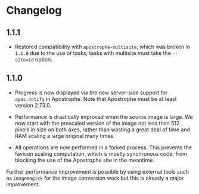# Changelog

## 1.1.1

* Restored compatibility with `apostrophe-multisite`, which was broken in `1.1.0` due to the use of tasks; tasks with multisite must take the `--site=id` option.

## 1.1.0

* Progress is now displayed via the new server-side support for `apos.notify` in Apostrophe. Note that Apostrophe must be at least version 2.73.0.

* Performance is drastically improved when the source image is large. We now start with the prescaled version of the image not less than 512 pixels in size on both axes, rather than wasting a great deal of time and RAM scaling a large original many times.

* All operations are now performed in a forked process. This prevents the favicon scaling computation, which is mostly synchronous code, from blocking the use of the Apostrophe site in the meantime.

Further performance improvement is possible by using external tools such as `imagemagick` for the image conversion work but this is already a major improvement.

